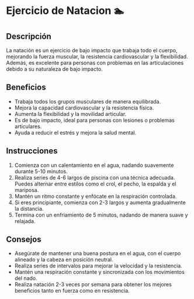 # Ejercicio de Natacion :swimmer: 
## Descripción
La natación es un ejercicio de bajo impacto que trabaja todo el cuerpo, mejorando la fuerza muscular, la resistencia cardiovascular y la flexibilidad. Además, es excelente para personas con problemas en las articulaciones debido a su naturaleza de bajo impacto.

## Beneficios
- Trabaja todos los grupos musculares de manera equilibrada.
- Mejora la capacidad cardiovascular y la resistencia física.
- Aumenta la flexibilidad y la movilidad articular.
- Es de bajo impacto, ideal para personas con lesiones o problemas articulares.
- Ayuda a reducir el estrés y mejora la salud mental.

## Instrucciones
1. Comienza con un calentamiento en el agua, nadando suavemente durante 5-10 minutos.
2. Realiza series de 4-6 largos de piscina con una técnica adecuada. Puedes alternar entre estilos como el crol, el pecho, la espalda y el mariposa.
3. Mantén un ritmo constante y enfócate en la respiración controlada.
4. Si eres principiante, comienza con 2-3 largos y aumenta gradualmente la distancia.
5. Termina con un enfriamiento de 5 minutos, nadando de manera suave y relajada.

## Consejos
- Asegúrate de mantener una buena postura en el agua, con el cuerpo alineado y la cabeza en posición neutral.
- Realiza series de intervalos para mejorar la velocidad y la resistencia.
- Mantén una respiración constante y sincronizada con los movimientos del nado.
- Realiza natación 2-3 veces por semana para obtener los mejores beneficios tanto en fuerza como en resistencia.

